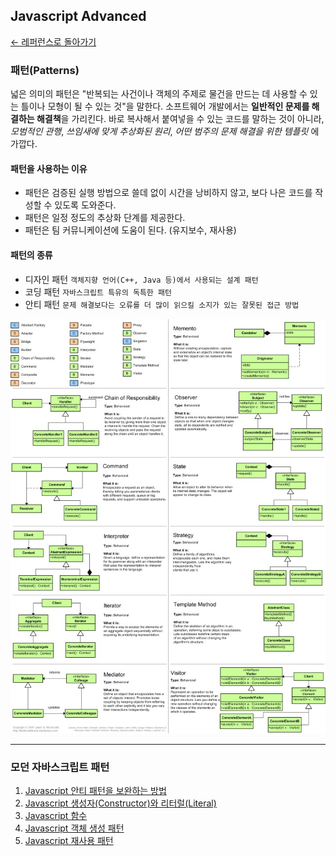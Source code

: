 ## Javascript Advanced

[← 레퍼런스로 돌아가기](js-00-reference.md)

### 패턴(Patterns)

넓은 의미의 패턴은 "반복되는 사건이나 객체의 주제로 물건을 만드는 데 사용할 수 있는 틀이나 모형이 될 수 있는 것"을 말한다.
소프트웨어 개발에서는 **일반적인 문제를 해결하는 해결책**을 가리킨다. 바로 복사해서 붙여넣을 수 있는 코드를 말하는 것이 아니라,
*모범적인 관행*, *쓰임새에 맞게 추상화된 원리*, *어떤 범주의 문제 해결을 위한 템플릿* 에 가깝다.

#### 패턴을 사용하는 이유

- 패턴은 검증된 실행 방법으로 쓸데 없이 시간을 낭비하지 않고, 보다 나은 코드를 작성할 수 있도록 도와준다.
- 패턴은 일정 정도의 추상화 단계를 제공한다.
- 패턴은 팀 커뮤니케이션에 도움이 된다. (유지보수, 재사용)

#### 패턴의 종류

- 디자인 패턴 `객체지향 언어(C++, Java 등)에서 사용되는 설계 패턴`
- 코딩 패턴 `자바스크립트 특유의 독특한 패턴`
- 안티 패턴 `문제 해결보다는 오류를 더 많이 읽으킬 소지가 있는 잘못된 접근 방법`

<!-- ![Javascript Design Patterns](http://www.upandrunningsoftware.com/greatpeople/images/Design_Patterns_(Source%20is%20blog.markturansky.com)_1.jpg) -->
![Javascript Design Patterns](images/JS-Patterns.jpg)

---

### 모던 자바스크립트 패턴

1. [Javascript 안티 패턴을 보완하는 방법](js-03-anti-pattern.md)
1. [Javascript 생성자(Constructor)와 리터럴(Literal)](js-04-constructor.md)
1. [Javascript 함수](js-05-function.md)
1. [Javascript 객체 생성 패턴](js-06-create-object-pattern.md)
1. [Javascript 재사용 패턴](js-07-reusable-pattern.md)